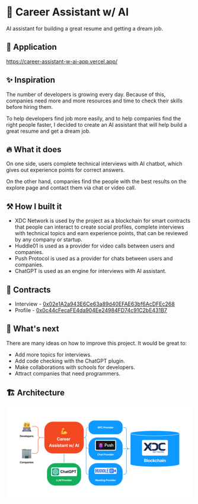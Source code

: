 # 💪 Career Assistant w/ AI

AI assistant for building a great resume and getting a dream job.

## 🔗 Application

https://career-assistant-w-ai-app.vercel.app/

## ✨ Inspiration

The number of developers is growing every day. Because of this, companies need more and more resources and time to check their skills before hiring them.

To help developers find job more easily, and to help companies find the right people faster, I decided to create an AI assistant that will help build a great resume and get a dream job.

## 🔥 What it does

On one side, users complete technical interviews with AI chatbot, which gives out experience points for correct answers.

On the other hand, companies find the people with the best results on the explore page and contact them via chat or video call.

## ⚒️ How I built it

- XDC Network is used by the project as a blockchain for smart contracts that people can interact to create social profiles, complete interviews with technical topics and earn experience points, that can be reviewed by any company or startup.
- Huddle01 is used as a provider for video calls between users and companies.
- Push Protocol is used as a provider for chats between users and companies.
- ChatGPT is used as an engine for interviews with AI assistant.

## 🧠 Contracts

- Interview - [0x02e1A2a943E6Ce63a89d40EFAE63bf6AcDFEc268](https://explorer.apothem.network/address/0x02e1A2a943E6Ce63a89d40EFAE63bf6AcDFEc268#transactions)
- Profile - [0x0c44cFecaFE4da904Ee24984FD74c91C2bE431B7](https://explorer.apothem.network/address/0x0c44cFecaFE4da904Ee24984FD74c91C2bE431B7#transactions)

## 🚀 What's next

There are many ideas on how to improve this project. It would be great to:

- Add more topics for interviews.
- Add code checking with the ChatGPT plugin.
- Make collaborations with schools for developers.
- Attract companies that need programmers.

## 🏗️ Architecture

![Architecture](/architecture.png)

